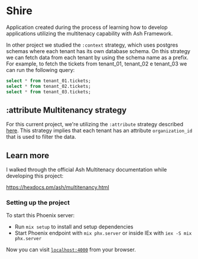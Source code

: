 # Shire

Application created during the process of learning how to develop applications utilizing the multitenacy capability with Ash Framework.


In other project we studied the `:context` strategy, which uses postgres schemas where each tenant has its own database schema. On this strategy we can fetch data from each tenant by using the schema name as a prefix. For example, to fetch the tickets from tenant_01, tenant_02 e tenant_03 we can run the following query:

```sql
select * from tenant_01.tickets;
select * from tenant_02.tickets;
select * from tenant_03.tickets;
```

## :attribute Multitenancy strategy

For this current project, we're utilizing the `:attribute` strategy described [here](https://hexdocs.pm/ash/multitenancy.html#attribute-multitenancy).
This strategy implies that each tenant has an attribute `organization_id` that is used to filter the data.


## Learn more
I walked through the official Ash Multitenacy documentation while developing this project:

https://hexdocs.pm/ash/multitenancy.html


### Setting up the project
To start this Phoenix server:

  * Run `mix setup` to install and setup dependencies
  * Start Phoenix endpoint with `mix phx.server` or inside IEx with `iex -S mix phx.server`

Now you can visit [`localhost:4000`](http://localhost:4000) from your browser.

